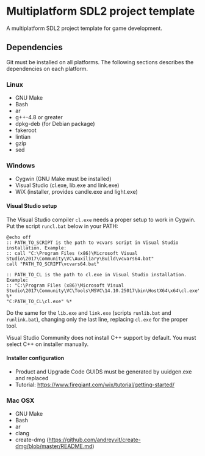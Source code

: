 # Multiplatform SDL2 project template

A multiplatform SDL2 project template for game development.

## Dependencies

Git must be installed on all platforms. The following sections describes the dependencies on each platform.
    
### Linux

- GNU Make
- Bash
- ar
- g++-4.8 or greater
- dpkg-deb  (for Debian package)
- fakeroot
- lintian
- gzip
- sed

### Windows

- Cygwin (GNU Make must be installed)
- Visual Studio (cl.exe, lib.exe and link.exe)
- WiX (installer, provides candle.exe and light.exe)

#### Visual Studio setup

The Visual Studio compiler `cl.exe` needs a proper setup to work in Cygwin. Put the script `runcl.bat` below in your PATH:

	@echo off
	:: PATH_TO_SCRIPT is the path to vcvars script in Visual Studio installation. Example:
	:: call "C:\Program Files (x86)\Microsoft Visual Studio\2017\Community\VC\Auxiliary\Build\vcvars64.bat"
	call "PATH_TO_SCRIPT\vcvars64.bat"

	:: PATH_TO_CL is the path to cl.exe in Visual Studio installation. Example:
	:: "C:\Program Files (x86)\Microsoft Visual Studio\2017\Community\VC\Tools\MSVC\14.10.25017\bin\HostX64\x64\cl.exe" %*
	"C:PATH_TO_CL\cl.exe" %*

Do the same for the `lib.exe` and `link.exe` (scripts `runlib.bat` and `runlink.bat`), changing only the last line, replacing `cl.exe` for the proper tool.

Visual Studio Community does not install C++ support by default. You must select C++ on installer manually.

#### Installer configuration

- Product and Upgrade Code GUIDS must be generated by uuidgen.exe and replaced
- Tutorial: https://www.firegiant.com/wix/tutorial/getting-started/

### Mac OSX

- GNU Make
- Bash
- ar
- clang
- create-dmg (https://github.com/andreyvit/create-dmg/blob/master/README.md)
